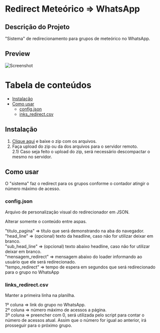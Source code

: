 # Redirect Meteórico => WhatsApp

## Descrição do Projeto
<p>"Sistema" de redirecionamento para grupos de meteórico no WhatsApp.</p>

## Preview

![Screenshot](https://i.imgur.com/oU7HvfC.jpg)

Tabela de conteúdos
=================
<!--ts-->
   * [Instalação](#instalacao)
   * [Como usar](#como-usar)
      * [config.json](#config.json)
      * [inks_redirect.csv](#links_redirect.csv)
<!--te-->

## Instalação
1) <a href="https://github.com/davidaugusto89/redirect/archive/main.zip" target="_blank">Clique aqui</a> e baixe o zip com os arquivos.<br />
2) Faça upload do zip ou da dos arquivos para o servidor remoto.<br />
2.1) Caso seja feito o upload do zip, será necessário descompactar o mesmo no servidor.<br />

## Como usar

O "sistema" faz o redirect para os grupos conforme o contador atingir o número máximo de acesso.

### config.json
Arquivo de personalização visual do redirecionador em JSON.

Alterar somente o conteúdo entre aspas.

"titulo_pagina" => título que será demonstrando na aba do navegador.<br />
"head_line" => (opcional) texto da headline, caso não for utilizar deixar em branco.<br />
"sub_head_line" => (opcional) texto abaixo headline, caso não for utilizar deixar em branco.<br />
"mensagem_redirect" => mensagem abaixo do loader informando ao usuário que ele será redirecionado.<br />
"tempo_redirect" => tempo de espera em segundos que será redirecionado para o grupo no WhatsApp

### links_redirect.csv

Manter a primeira linha na planilha.

1º coluna => link do grupo no WhatsApp.<br />
2º coluna => número máximo de acessos a página.<br />
3º coluna => preencher com 0, será utilizada pelo script para contar o número de acessos atual. Assim que o número for igual ao anterior, irá prosseguir para o próximo grupo.

